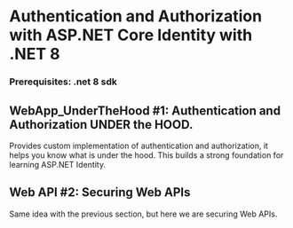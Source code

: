 # Authentication and Authorization with ASP.NET Core Identity with .NET 8

### Prerequisites: .net 8 sdk

## WebApp_UnderTheHood #1: Authentication and Authorization UNDER the HOOD.
Provides custom implementation of authentication and authorization, it helps you know what is under the hood. This builds a strong foundation for learning ASP.NET Identity.


## Web API #2: Securing Web APIs
Same idea with the previous section, but here we are securing Web APIs.
